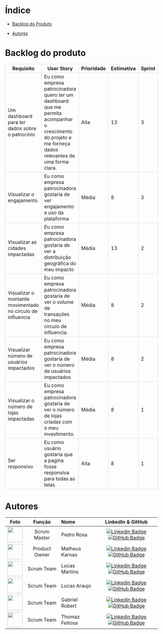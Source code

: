 <!-- -<div align="center">
    <img src="./src/app/front/static/images/debuggers.png">
</div> -->

# Índice

<!-- - [Objetivo do Projeto](#objeto-do-produto) -->
<!-- - [Vídeos e Apresentações](#vídeos-e-apresentações) -->
- [Backlog do Produto](#backlog-do-produto)
<!-- - [Backlog da Sprint](#backlog-da-sprint) -->
- [Autores](#autores)

<!-- # Objetivo do Projeto

Oferecer aos eleitores dados claros e acessíveis que ajudem a tomar decisões informadas nas eleições municipais
que se aproximam. A plataforma permitirá que os cidadãos visualizem a atuação dos vereadores, incluindo:

1. Presença nas Sessões: Percentual de presença e faltas, justificadas ou não.
2. Proposições Apresentadas: Projetos de lei, requerimentos e moções que o vereador apresentou
   durante o mandato.
3. Projetos de Lei Aprovados: Detalhamento das propostas aprovadas, com links para o conteúdo
   completo.
4. Posicionamento em Votações: Como o vereador votou em questões-chave.
5. Participação em Comissões: Informações sobre o envolvimento do vereador em comissões
   especiais e permanentes

# Vídeos e Apresentações

## Sprint 1

### Objetivo da Sprint -->

<!-- [![MVP - Sprint 1](https://img.youtube.com/vi/En5hxTBmlNE/0.jpg)](https://youtu.be/En5hxTBmlNE) -->

<!-- [![MVP - Sprint 3](https://img./0.jpg)]() -->

<!-- ## Tecnologias -->

  <!-- <table>
  <tr>
    <td align="center" width="96">
      <img src="documentation/images/html5.svg" width="48" height="48" alt="HTML" />
      <span>HTML</span>
    </td>   
  </tr>
</table>
</div> -->

# Backlog do produto

<table style="width: 100%; border-collapse: collapse;">
    <thead>
        <tr>
            <th style="border: 1px solid #ddd;">Requisito</th>
            <th style="border: 1px solid #ddd;">User Story</th>
            <th style="border: 1px solid #ddd;">Prioridade</th>
            <th style="border: 1px solid #ddd;">Estimativa</th>
            <th style="border: 1px solid #ddd;">Sprint</th>
        </tr>
    </thead>
    <tbody>
        <tr>
            <td style="border: 1px solid #ddd;">Um dashboard para ter dados sobre o patrocínio</td>
            <td style="border: 1px solid #ddd;">Eu como empresa patrocinadora quero ter um dashboard que me permita
acompanhar o crescimento do projeto e me forneça dados relevantes de uma forma clara.</td>
            <td style="border: 1px solid #ddd;">Alta</td>
            <td style="border: 1px solid #ddd;">13</td>
            <td style="border: 1px solid #ddd;">3</td>
        </tr>
        <tr>
            <td style="border: 1px solid #ddd;">Visualizar o engajamento</td>
            <td style="border: 1px solid #ddd;">Eu como empresa patrocinadora gostaria de ver engajamento e uso da plataforma</td>
            <td style="border: 1px solid #ddd;">Média</td>
            <td style="border: 1px solid #ddd;">8</td>
            <td style="border: 1px solid #ddd;">3</td>
        </tr>
        <tr>
            <td style="border: 1px solid #ddd;">Visualizar as cidades impactadas</td>
            <td style="border: 1px solid #ddd;">Eu como empresa patrocinadora gostaria de ver a distribuição geográfica do meu impacto</td>
            <td style="border: 1px solid #ddd;">Média</td>
            <td style="border: 1px solid #ddd;">13</td>
            <td style="border: 1px solid #ddd;">2</td>
        </tr>
        <tr>
            <td style="border: 1px solid #ddd;">Visualizar o montante movimentado no circulo de influencia</td>
            <td style="border: 1px solid #ddd;">Eu como empresa patrocinadora gostaria de ver o volume de transações no meu circulo de influencia.</td>
            <td style="border: 1px solid #ddd;">Média</td>
            <td style="border: 1px solid #ddd;">8</td>
            <td style="border: 1px solid #ddd;">2</td>
        </tr>
        <tr>
            <td style="border: 1px solid #ddd;">Visualizar número de usuários impactados</td>
            <td style="border: 1px solid #ddd;">Eu como empresa patrocinadora gostaria de ver o número de usuários impactados</td>
            <td style="border: 1px solid #ddd;">Média</td>
            <td style="border: 1px solid #ddd;">8</td>
            <td style="border: 1px solid #ddd;">2</td>
        </tr>
        <tr>
            <td style="border: 1px solid #ddd;">Visualizar o número de lojas impactadas</td>
            <td style="border: 1px solid #ddd;">Eu como empresa patrocinadora gostaria de ver o número de lojas criadas com o meu investimento.</td>
            <td style="border: 1px solid #ddd;">Média</td>
            <td style="border: 1px solid #ddd;">8</td>
            <td style="border: 1px solid #ddd;">1</td>
        </tr>      
        <tr>
            <td style="border: 1px solid #ddd;">Ser responsivo</td>
            <td style="border: 1px solid #ddd;">Eu como usuário gostaria que a pagina fosse responsiva para todas as telas</td>
            <td style="border: 1px solid #ddd;">Alta</td>
            <td style="border: 1px solid #ddd;">8</td>
            <td style="border: 1px solid #ddd;">1</td>
        </tr>      
    </tbody>
</table>

<!-- # Backlog da Sprint

## Sprint 1

- Criar repositório no GitHub
- Padronizar pastas do GitHub
- Backlog do Produto
- Validação do Backlog do Produto
- Criação do Jira
- Criar wireframes
- Validar wireframes
- Raspagem de dados - Estudo
- Raspagem de dados
- Modelagem do banco de dados
- Script do banco de dados
- Página Home
- Página Informativa
- Página Comparação
- Modal -->

<!-- ## Sprint 2 -->

<!-- ## Sprint 3 -->

# Autores

|                              Foto                              |    Função     | Nome           |                                                                                                                                                   LinkedIn & GitHub                                                                                                                                                    |
| :------------------------------------------------------------: | :-----------: | :------------- | :--------------------------------------------------------------------------------------------------------------------------------------------------------------------------------------------------------------------------------------------------------------------------------------------------------------------: |
|  <img src="./documentation/integrantes/pedro.jpg" width=50px>  |  Scrum Master   | Pedro Rosa     |                                [![Linkedin Badge](https://img.shields.io/badge/Linkedin-blue?style=flat-square&logo=Linkedin&logoColor=white)]() [![GitHub Badge](https://img.shields.io/badge/GitHub-111217?style=flat-square&logo=github&logoColor=white)](https://github.com/PedHr)                                 |
| <img src="./documentation/integrantes/matheus.jpg" width=50px> |  Product Owner | Matheus Karnas |       [![Linkedin Badge](https://img.shields.io/badge/Linkedin-blue?style=flat-square&logo=Linkedin&logoColor=white)](https://www.linkedin.com/in/matheuskarnas/) [![GitHub Badge](https://img.shields.io/badge/GitHub-111217?style=flat-square&logo=github&logoColor=white)](https://github.com/matheuskarnas)        |                       |
| <img src="./documentation/integrantes/lucasm.jpg" width=50px>  | Scrum Team | Lucas Martins  |                             [![Linkedin Badge](https://img.shields.io/badge/Linkedin-blue?style=flat-square&logo=Linkedin&logoColor=white)]() [![GitHub Badge](https://img.shields.io/badge/GitHub-111217?style=flat-square&logo=github&logoColor=white)](https://github.com/LucasMSCarmo)                             |
| <img src="./documentation/integrantes/lucasa.jpg" width=50px>  |  Scrum Team   | Lucas Araujo   |  [![Linkedin Badge](https://img.shields.io/badge/Linkedin-blue?style=flat-square&logo=Linkedin&logoColor=white)](https://www.linkedin.com/in/lucas-araujo-448115329/) [![GitHub Badge](https://img.shields.io/badge/GitHub-111217?style=flat-square&logo=github&logoColor=white)](https://github.com/LucasAraujo1016)  |
| <img src="./documentation/integrantes/gabriel.jpg" width=50px> |  Scrum Team   | Gabriel Robert |                             [![Linkedin Badge](https://img.shields.io/badge/Linkedin-blue?style=flat-square&logo=Linkedin&logoColor=white)]() [![GitHub Badge](https://img.shields.io/badge/GitHub-111217?style=flat-square&logo=github&logoColor=white)](https://github.com/LittleRob120)                             |
| <img src="./documentation/integrantes/thomaz.jpg" width=50px>  |  Scrum Team   | Thomaz Feitosa |                                [![Linkedin Badge](https://img.shields.io/badge/Linkedin-blue?style=flat-square&logo=Linkedin&logoColor=white)]() [![GitHub Badge](https://img.shields.io/badge/GitHub-111217?style=flat-square&logo=github&logoColor=white)](https://github.com/PedHr)                                 |

